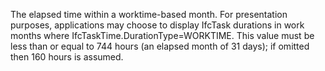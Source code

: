 ﻿The elapsed time within a worktime-based month. For presentation purposes, applications may choose to display IfcTask durations in work months where IfcTaskTime.DurationType=WORKTIME. This value must be less than or equal to 744 hours (an elapsed month of 31 days); if omitted then 160 hours is assumed.
